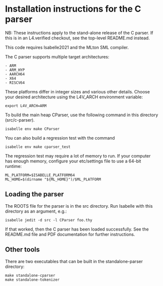 <!--
  Copyright 2020, Data61, CSIRO (ABN 41 687 119 230)

  SPDX-License-Identifier: BSD-2-Clause
-->

# Installation instructions for the C parser

NB: These instructions apply to the stand-alone release of the C parser.
If this is in an L4.verified checkout, see the top-level README.md instead.

This code requires Isabelle2021 and the MLton SML compiler.

The C parser supports multiple target architectures:

    - ARM
    - ARM_HYP
    - AARCH64
    - X64
    - RISCV64

These platforms differ in integer sizes and various other details.
Choose your desired architecture using the L4V_ARCH environment variable:

    export L4V_ARCH=ARM

To build the main heap CParser, use the following command in this directory (src/c-parser).

    isabelle env make CParser

You can also build a regression test with the command

    isabelle env make cparser_test

The regression test may require a lot of memory to run. If your computer has
enough memory, configure your etc/settings file to use a 64-bit runtime:

    ML_PLATFORM=$ISABELLE_PLATFORM64
    ML_HOME=$(dirname "${ML_HOME}")/$ML_PLATFORM

## Loading the parser

The ROOTS file for the parser is in the src directory.
Run Isabelle with this directory as an argument, e.g.:

    isabelle jedit -d src -l CParser foo.thy

If that worked, then the C parser has been loaded successfully.
See the README.md file and PDF documentation for further instructions.

## Other tools

There are two executables that can be built in the standalone-parser directory:

    make standalone-cparser
    make standalone-tokenizer
